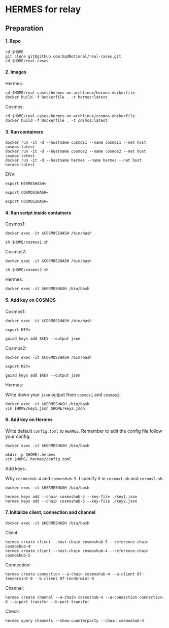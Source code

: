 # HERMES for relay

## Preparation
#### 1. Repo
```
cd $HOME
git clone git@github.com:hqdNotional/real-cases.git
cd $HOME/real-cases
```

#### 2. Images
Hermes:
```
cd $HOME/real-cases/hermes-on-archlinux/hermes-dockerfile
docker build -f Dockerfile . -t hermes:latest
```
Cosmos:
```
cd $HOME/real-cases/hermes-on-archlinux/cosmos-dockerfile
docker build -f Dockerfile . -t cosmos:latest
```

#### 3. Run containers
```
docker run -it -d --hostname cosmos1 --name cosmos1 --net host cosmos:latest
docker run -it -d --hostname cosmos2 --name cosmos2 --net host cosmos:latest
docker run -it -d --hostname hermes --name hermes --net host hermes:latest
```
ENV:
```
export HERMESHASH=
```
```
export COSMOS1HASH=
```
```
export COSMOS2HASH=
```

#### 4. Run script inside containers
Cosmos1:
```
docker exec -it $COSMOS1HASH /bin/bash
```
```
sh $HOME/cosmos1.sh
```
Cosmos2:
```
docker exec -it $COSMOS2HASH /bin/bash
```
```
sh $HOME/cosmos2.sh
```
Hermes:
```
docker exec -it $HERMESHASH /bin/bash
```
#### 5. Add key on COSMOS
Cosmos1:
```
docker exec -it $COSMOS1HASH /bin/bash
```
```
export KEY=
```
```
gaiad keys add $KEY --output json
```

Cosmos2:
```
docker exec -it $COSMOS2HASH /bin/bash
```
```
export KEY=
```
```
gaiad keys add $KEY --output json
```

Hermes:

Write down your `json` output from `cosmos1` and `cosmos2`:
```
docker exec -it $HERMESHASH /bin/bash
vim $HOME/key1.json $HOME/key2.json 
```
#### 6. Add key on Hermes
Write default `config.toml` to `HERMES`. Remember to edit the config file follow your config:

```
docker exec -it $HERMESHASH /bin/bash
```
```
mkdir -p $HOME/.hermes
vim $HOME/.hermes/config.toml
```
Add keys:

Why `cosmoshub-4` and `cosmoshub-5`. I specify it in `cosmos1.sh` and `cosmos2.sh`.
```
docker exec -it $HERMESHASH /bin/bash
```
```
hermes keys add --chain cosmoshub-4 --key-file ./key1.json
hermes keys add --chain cosmoshub-5 --key-file ./key2.json
```
#### 7. Initialize client, connection and channel
```
docker exec -it $HERMESHASH /bin/bash
```
Client:
```
hermes create client --host-chain cosmoshub-5 --reference-chain cosmoshub-4
hermes create client --host-chain cosmoshub-4 --reference-chain cosmoshub-5
```
Connection:
```
hermes create connection --a-chain cosmoshub-4 --a-client 07-tendermint-0 --b-client 07-tendermint-0
```
Channel:
```
hermes create channel --a-chain cosmoshub-4 --a-connection connection-0 --a-port transfer --b-port transfer
```
Check:
```
hermes query channels --show-counterparty --chain cosmoshub-4
```
